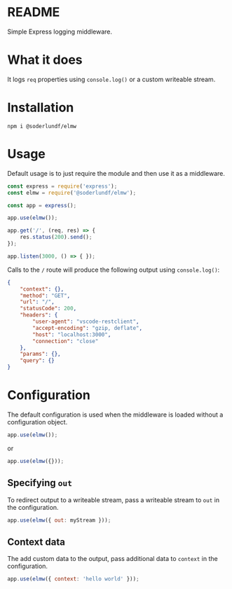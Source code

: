 # README

Simple Express logging middleware.

# What it does

It logs `req` properties using `console.log()` or a custom writeable stream.

# Installation

`npm i @soderlundf/elmw`

# Usage

Default usage is to just require the module and then use it as a middleware.

```javascript
const express = require('express');
const elmw = require('@soderlundf/elmw');

const app = express();

app.use(elmw());

app.get('/', (req, res) => {
    res.status(200).send();
});

app.listen(3000, () => { });
```

Calls to the `/` route will produce the following output using `console.log()`:

```json
{
    "context": {},
    "method": "GET",
    "url": "/",
    "statusCode": 200,
    "headers": {
        "user-agent": "vscode-restclient",
        "accept-encoding": "gzip, deflate",
        "host": "localhost:3000",
        "connection": "close"
    },
    "params": {},
    "query": {}
}
```

# Configuration

The default configuration is used when the middleware is loaded without a configuration object.

```javascript
app.use(elmw());
```

or

```javascript
app.use(elmw({}));
```

## Specifying `out`

To redirect output to a writeable stream, pass a writeable stream to `out` in the configuration.

```javascript
app.use(elmw({ out: myStream }));
```

## Context data

The add custom data to the output, pass additional data to `context` in the configuration.

```javascript
app.use(elmw({ context: 'hello world' }));
```
